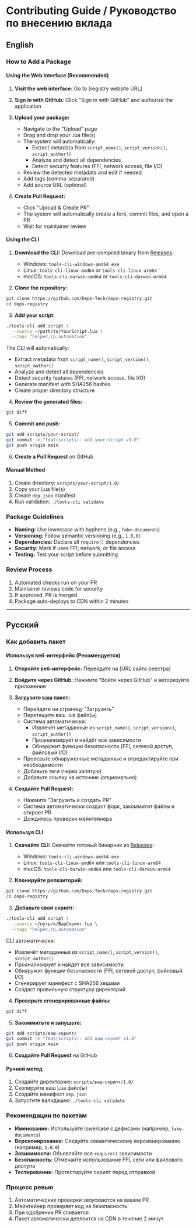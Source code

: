 # Contributing Guide / Руководство по внесению вклада

## English

### How to Add a Package

#### Using the Web Interface (Recommended)

1. **Visit the web interface:**
   Go to [registry website URL]

2. **Sign in with GitHub:**
   Click "Sign in with GitHub" and authorize the application

3. **Upload your package:**
   - Navigate to the "Upload" page
   - Drag and drop your .lua file(s)
   - The system will automatically:
     - Extract metadata from `script_name()`, `script_version()`, `script_author()`
     - Analyze and detect all dependencies
     - Detect security features (FFI, network access, file I/O)
   - Review the detected metadata and edit if needed
   - Add tags (comma-separated)
   - Add source URL (optional)

4. **Create Pull Request:**
   - Click "Upload & Create PR"
   - The system will automatically create a fork, commit files, and open a PR
   - Wait for maintainer review

#### Using the CLI

1. **Download the CLI:**
   Download pre-compiled binary from [Releases](https://github.com/Deps-Tech/deps-registry/releases/latest):
   - Windows: `tools-cli-windows-amd64.exe`
   - Linux: `tools-cli-linux-amd64` or `tools-cli-linux-arm64`
   - macOS: `tools-cli-darwin-amd64` or `tools-cli-darwin-arm64`

2. **Clone the repository:**
```bash
git clone https://github.com/Deps-Tech/deps-registry.git
cd deps-registry
```

3. **Add your script:**
```bash
./tools-cli add script \
  --source ~/path/to/YourScript.lua \
  --tags "helper,rp,automation"
```

The CLI will automatically:
- Extract metadata from `script_name()`, `script_version()`, `script_author()`
- Analyze and detect all dependencies
- Detect security features (FFI, network access, file I/O)
- Generate manifest with SHA256 hashes
- Create proper directory structure

4. **Review the generated files:**
```bash
git diff
```

5. **Commit and push:**
```bash
git add scripts/your-script/
git commit -m "feat(scripts): add your-script v1.0"
git push origin main
```

6. **Create a Pull Request** on GitHub

#### Manual Method

1. Create directory: `scripts/your-script/1.0/`
2. Copy your Lua file(s)
3. Create `dep.json` manifest
4. Run validation: `./tools-cli validate`

### Package Guidelines

- **Naming:** Use lowercase with hyphens (e.g., `fake-documents`)
- **Versioning:** Follow semantic versioning (e.g., `1.0.0`)
- **Dependencies:** Declare all `require()` dependencies
- **Security:** Mark if uses FFI, network, or file access
- **Testing:** Test your script before submitting

### Review Process

1. Automated checks run on your PR
2. Maintainer reviews code for security
3. If approved, PR is merged
4. Package auto-deploys to CDN within 2 minutes

---

## Русский

### Как добавить пакет

#### Используя веб-интерфейс (Рекомендуется)

1. **Откройте веб-интерфейс:**
   Перейдите на [URL сайта реестра]

2. **Войдите через GitHub:**
   Нажмите "Войти через GitHub" и авторизуйте приложение

3. **Загрузите ваш пакет:**
   - Перейдите на страницу "Загрузить"
   - Перетащите ваш .lua файл(ы)
   - Система автоматически:
     - Извлечёт метаданные из `script_name()`, `script_version()`, `script_author()`
     - Проанализирует и найдёт все зависимости
     - Обнаружит функции безопасности (FFI, сетевой доступ, файловый I/O)
   - Проверьте обнаруженные метаданные и отредактируйте при необходимости
   - Добавьте теги (через запятую)
   - Добавьте ссылку на источник (опционально)

4. **Создайте Pull Request:**
   - Нажмите "Загрузить и создать PR"
   - Система автоматически создаст форк, закоммитит файлы и откроет PR
   - Дождитесь проверки мейнтейнера

#### Используя CLI

1. **Скачайте CLI:**
   Скачайте готовый бинарник из [Releases](https://github.com/Deps-Tech/deps-registry/releases/latest):
   - Windows: `tools-cli-windows-amd64.exe`
   - Linux: `tools-cli-linux-amd64` или `tools-cli-linux-arm64`
   - macOS: `tools-cli-darwin-amd64` или `tools-cli-darwin-arm64`

2. **Клонируйте репозиторий:**
```bash
git clone https://github.com/Deps-Tech/deps-registry.git
cd deps-registry
```

3. **Добавьте свой скрипт:**
```bash
./tools-cli add script \
  --source ~/путь/к/ВашСкрипт.lua \
  --tags "helper,rp,automation"
```

CLI автоматически:
- Извлечёт метаданные из `script_name()`, `script_version()`, `script_author()`
- Проанализирует и найдёт все зависимости
- Обнаружит функции безопасности (FFI, сетевой доступ, файловый I/O)
- Сгенерирует манифест с SHA256 хешами
- Создаст правильную структуру директорий

4. **Проверьте сгенерированные файлы:**
```bash
git diff
```

5. **Закоммитьте и запушьте:**
```bash
git add scripts/ваш-скрипт/
git commit -m "feat(scripts): add ваш-скрипт v1.0"
git push origin main
```

6. **Создайте Pull Request** на GitHub

#### Ручной метод

1. Создайте директорию: `scripts/ваш-скрипт/1.0/`
2. Скопируйте ваш Lua файл(ы)
3. Создайте манифест `dep.json`
4. Запустите валидацию: `./tools-cli validate`

### Рекомендации по пакетам

- **Именование:** Используйте lowercase с дефисами (например, `fake-documents`)
- **Версионирование:** Следуйте семантическому версионированию (например, `1.0.0`)
- **Зависимости:** Объявляйте все `require()` зависимости
- **Безопасность:** Отмечайте использование FFI, сети или файлового доступа
- **Тестирование:** Протестируйте скрипт перед отправкой

### Процесс ревью

1. Автоматические проверки запускаются на вашем PR
2. Мейнтейнер проверяет код на безопасность
3. При одобрении PR сливается
4. Пакет автоматически деплоится на CDN в течение 2 минут
